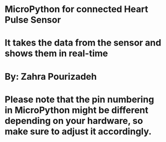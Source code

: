   # MicroPython for connected Heart Pulse Sensor
  # It takes the data from the sensor and shows them in real-time
  # By: Zahra Pourizadeh
  # Please note that the pin numbering in MicroPython might be different depending on your hardware, so make sure to adjust it accordingly.